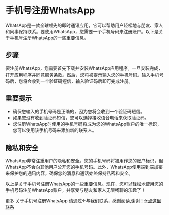 # 手机号注册WhatsApp

WhatsApp是一款全球领先的即时通讯应用，它可以帮助用户轻松地与朋友、家人和同事保持联系。要使用WhatsApp，您需要一个手机号码来注册账户。以下是关于手机号注册WhatsApp的一些重要信息。

## 步骤

要注册WhatsApp，您需要首先下载并安装WhatsApp应用程序。一旦安装完成，打开应用程序并同意服务条款。然后，您将被提示输入您的手机号码。输入手机号码后，您将会收到一个验证码短信，输入验证码后即可完成注册。

## 重要提示

- 确保您输入的手机号码是正确的，因为您将会收到一个验证码短信。
- 如果您没有收到验证码短信，您可以选择接收语音电话来获取验证码。
- 您注册WhatsApp时使用的手机号码将成为您的WhatsApp账户的唯一标识，您可以使用该手机号码来添加新的联系人。

## 隐私和安全

WhatsApp非常注重用户的隐私和安全。您的手机号码将被用作您的账户标识，但WhatsApp不会向其他用户公开您的手机号码。此外，WhatsApp使用端到端加密来保护您的通讯内容，确保您的消息和通话始终保持私密和安全。

以上是关于手机号注册WhatsApp的一些重要信息。现在，您可以轻松地使用您的手机号码注册WhatsApp账户，并享受与朋友和家人无限畅聊的乐趣了！

更多 关于手机号注册WhatsApp 请通过✈与我们联系，感谢阅读,谢谢！[✈点这里联系](https://ads.k02.cc)
